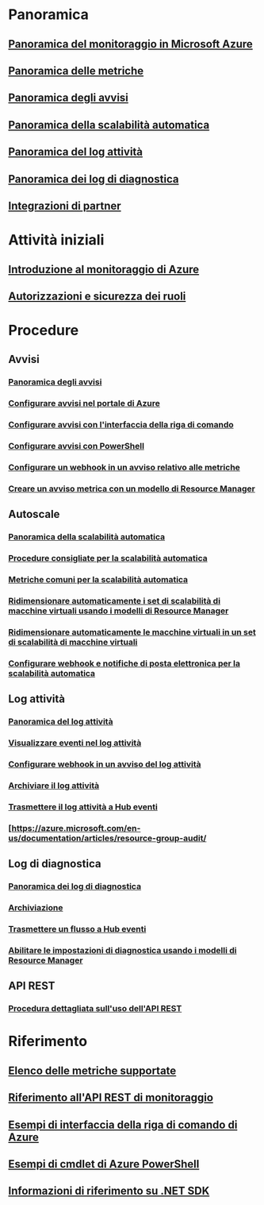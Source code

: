 # Panoramica
## [Panoramica del monitoraggio in Microsoft Azure](../monitoring-and-diagnostics/monitoring-overview.md)
## [Panoramica delle metriche](../monitoring-and-diagnostics/monitoring-overview-metrics.md)
## [Panoramica degli avvisi](../monitoring-and-diagnostics/monitoring-overview-alerts.md)
## [Panoramica della scalabilità automatica](../monitoring-and-diagnostics/monitoring-overview-autoscale.md)
## [Panoramica del log attività](../monitoring-and-diagnostics/monitoring-overview-activity-logs.md)
## [Panoramica dei log di diagnostica](../monitoring-and-diagnostics/monitoring-overview-of-diagnostic-logs.md)
## [Integrazioni di partner](../monitoring-and-diagnostics/monitoring-partners.md)

# Attività iniziali
## [Introduzione al monitoraggio di Azure](../monitoring-and-diagnostics/monitoring-get-started.md)
## [Autorizzazioni e sicurezza dei ruoli](../monitoring-and-diagnostics/monitoring-roles-permissions-security.md)

# Procedure
## Avvisi
### [Panoramica degli avvisi](../monitoring-and-diagnostics/monitoring-overview-alerts.md)
### [Configurare avvisi nel portale di Azure](../monitoring-and-diagnostics/insights-alerts-portal.md)
### [Configurare avvisi con l'interfaccia della riga di comando](../monitoring-and-diagnostics/insights-alerts-command-line-interface.md)
### [Configurare avvisi con PowerShell](../monitoring-and-diagnostics/insights-alerts-powershell.md)
### [Configurare un webhook in un avviso relativo alle metriche](../monitoring-and-diagnostics/insights-webhooks-alerts.md)
### [Creare un avviso metrica con un modello di Resource Manager](../monitoring-and-diagnostics/monitoring-enable-alerts-using-template.md)
## Autoscale
### [Panoramica della scalabilità automatica](../monitoring-and-diagnostics/monitoring-overview-autoscale.md)
### [Procedure consigliate per la scalabilità automatica](../monitoring-and-diagnostics/insights-autoscale-best-practices.md)
### [Metriche comuni per la scalabilità automatica](../monitoring-and-diagnostics/insights-autoscale-common-metrics.md)
### [Ridimensionare automaticamente i set di scalabilità di macchine virtuali usando i modelli di Resource Manager](../monitoring-and-diagnostics/insights-advanced-autoscale-virtual-machine-scale-sets.md)
### [Ridimensionare automaticamente le macchine virtuali in un set di scalabilità di macchine virtuali](../virtual-machine-scale-sets/virtual-machine-scale-sets-windows-autoscale.md)
### [Configurare webhook e notifiche di posta elettronica per la scalabilità automatica](../monitoring-and-diagnostics/insights-autoscale-to-webhook-email.md)
## Log attività
### [Panoramica del log attività](../monitoring-and-diagnostics/monitoring-overview-activity-logs.md)
### [Visualizzare eventi nel log attività](../monitoring-and-diagnostics/insights-debugging-with-events.md)
### [Configurare webhook in un avviso del log attività](../monitoring-and-diagnostics/insights-auditlog-to-webhook-email.md)
### [Archiviare il log attività](../monitoring-and-diagnostics/monitoring-archive-activity-log.md)
### [Trasmettere il log attività a Hub eventi](../monitoring-and-diagnostics/monitoring-stream-activity-logs-event-hubs.md)
### [https://azure.microsoft.com/en-us/documentation/articles/resource-group-audit/
## Log di diagnostica
### [Panoramica dei log di diagnostica](../monitoring-and-diagnostics/monitoring-overview-of-diagnostic-logs.md)
### [Archiviazione](../monitoring-and-diagnostics/monitoring-archive-diagnostic-logs.md)
### [Trasmettere un flusso a Hub eventi](../monitoring-and-diagnostics/monitoring-stream-diagnostic-logs-to-event-hubs.md)
### [Abilitare le impostazioni di diagnostica usando i modelli di Resource Manager](../monitoring-and-diagnostics/monitoring-enable-diagnostic-logs-using-template.md)
## API REST
### [Procedura dettagliata sull'uso dell'API REST](../monitoring-and-diagnostics/monitoring-rest-api-walkthrough.md)

# Riferimento
## [Elenco delle metriche supportate](../monitoring-and-diagnostics/monitoring-supported-metrics.md)
## [Riferimento all'API REST di monitoraggio](https://msdn.microsoft.com/library/azure/dn931943)
## [Esempi di interfaccia della riga di comando di Azure](../monitoring-and-diagnostics/insights-cli-samples.md)
## [Esempi di cmdlet di Azure PowerShell](../monitoring-and-diagnostics/insights-powershell-samples.md)
## [Informazioni di riferimento su .NET SDK](https://msdn.microsoft.com/library/azure/dn802153)


<!--HONumber=Nov16_HO2-->


